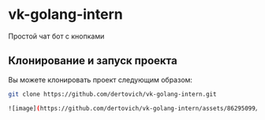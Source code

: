 # vk-golang-intern
Простой чат бот с кнопками

## Клонирование и запуск проекта

Вы можете клонировать проект следующим образом:

```sh
git clone https://github.com/dertovich/vk-golang-intern.git

![image](https://github.com/dertovich/vk-golang-intern/assets/86295099/4396a30d-d06d-46c9-af64-a9f2d747ec4e)
